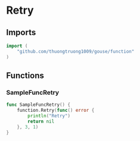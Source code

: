 # Retry

## Imports

```go
import (
	"github.com/thuongtruong1009/gouse/function"
)
```
## Functions


### SampleFuncRetry

```go
func SampleFuncRetry() {
	function.Retry(func() error {
		println("Retry")
		return nil
	}, 3, 1)
}
```
